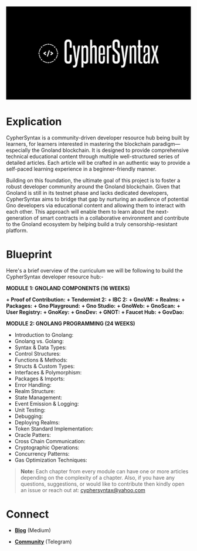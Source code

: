 ![Alt Image](https://github.com/Danish-Mahboob/CypherSyntax/blob/59c7984cfa85a5f215d67bdd50527b515f7880ed/Banner.jpg)
# Explication
CypherSyntax is a community-driven developer resource hub being built by learners, for learners interested in mastering the blockchain paradigm—especially the Gnoland blockchain. It is designed to provide comprehensive technical educational content through multiple well-structured series of detailed articles. Each article will be crafted in an authentic way to provide a self-paced learning experience in a beginner-friendly manner.

Building on this foundation, the ultimate goal of this project is to foster a robust developer community around the Gnoland blockchain. Given that Gnoland is still in its testnet phase and lacks dedicated developers, CypherSyntax aims to bridge that gap by nurturing an audience of potential Gno developers via educational content and allowing them to interact with each other. This approach will enable them to learn about the next-generation of smart contracts in a collaborative environment and contribute to the Gnoland ecosystem by helping build a truly censorship-resistant platform.



# Blueprint
Here's a brief overview of the curriculum we will be following to build the CypherSyntax developer resource hub:-

__MODULE 1: GNOLAND COMPONENTS   (16 WEEKS)__



__+ Proof of Contribution:__
__+ Tendermint 2:__
__+ IBC 2:__
__+ GnoVM:__
__+ Realms:__
__+ Packages:__
__+ Gno Playground:__
__+ Gno Studio:__
__+ GnoWeb:__
__+ GnoScan:__
__+ User Registry:__
__+ GnoKey:__
__+ GnoDev:__
__+ GNOT:__
__+ Faucet Hub:__
__+ GovDao:__


__MODULE 2: GNOLANG PROGRAMMING  (24 WEEKS)__



+ Introduction to Gnolang:
+ Gnolang vs. Golang:
+ Syntax & Data Types:
+ Control Structures:
+ Functions & Methods:
+ Structs & Custom Types:
+ Interfaces & Polymorphism:
+ Packages & Imports:
+ Error Handling:
+ Realm Structure:
+ State Management:
+ Event Emission & Logging:
+ Unit Testing:
+ Debugging:
+ Deploying Realms:
+ Token Standard Implementation:
+ Oracle Patters:
+ Cross Chain Communication:
+ Cryptographic Operations:
+ Concurrency Patterns:
+ Gas Optimization Techniques:





>__Note:__ Each chapter from every module can have one or more articles depending on the complexity of a chapter. Also, if you have any questions, suggestions, or would like to contribute then kindly open an issue or reach out at: cyphersyntax@yahoo.com


# Connect
+ __[Blog](https://medium.com/@cyphersyntax)__ (Medium)

+ __[Community](https://t.me/cyphersyntax)__ (Telegram)

